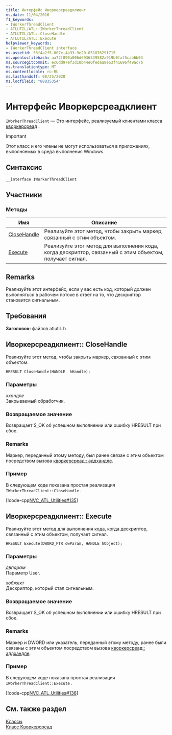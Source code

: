 ```yaml
---
title: Интерфейс Иворкерсреадклиент
ms.date: 11/04/2016
f1_keywords:
- IWorkerThreadClient
- ATLUTIL/ATL::IWorkerThreadClient
- ATLUTIL/ATL::CloseHandle
- ATLUTIL/ATL::Execute
helpviewer_keywords:
- IWorkerThreadClient interface
ms.assetid: 56f4a2f5-007e-4a33-9e20-05187629f715
ms.openlocfilehash: aa72f090a006d6936339582a919b0faf5cab6b03
ms.sourcegitcommit: ec6dd97ef3d10b44e0fedaa8e53f41696f49ac7b
ms.translationtype: MT
ms.contentlocale: ru-RU
ms.lasthandoff: 08/25/2020
ms.locfileid: "88835354"
---
```

# <a name="iworkerthreadclient-interface"></a>Интерфейс Иворкерсреадклиент

`IWorkerThreadClient` — Это интерфейс, реализуемый клиентами класса [кворкерсреад](../../atl/reference/cworkerthread-class.md) .

> [!IMPORTANT]
> Этот класс и его члены не могут использоваться в приложениях, выполняемых в среда выполнения Windows.

## <a name="syntax"></a>Синтаксис

```
__interface IWorkerThreadClient
```

## <a name="members"></a>Участники

### <a name="methods"></a>Методы

|Имя|Описание|
|-|-|
|[CloseHandle](#closehandle)|Реализуйте этот метод, чтобы закрыть маркер, связанный с этим объектом.|
|[Execute](#execute)|Реализуйте этот метод для выполнения кода, когда дескриптор, связанный с этим объектом, получает сигнал.|

## <a name="remarks"></a>Remarks

Реализуйте этот интерфейс, если у вас есть код, который должен выполняться в рабочем потоке в ответ на то, что дескриптор становится сигнальным.

## <a name="requirements"></a>Требования

**Заголовок:** файлов atlutil. h

## <a name="iworkerthreadclientclosehandle"></a><a name="closehandle"></a> Иворкерсреадклиент:: CloseHandle

Реализуйте этот метод, чтобы закрыть маркер, связанный с этим объектом.

```
HRESULT CloseHandle(HANDLE  hHandle);
```

### <a name="parameters"></a>Параметры

*ххандле*<br/>
Закрываемый обработчик.

### <a name="return-value"></a>Возвращаемое значение

Возвращает S_OK об успешном выполнении или ошибку HRESULT при сбое.

### <a name="remarks"></a>Remarks

Маркер, переданный этому методу, был ранее связан с этим объектом посредством вызова [кворкерсреад:: аддхандле](../../atl/reference/cworkerthread-class.md#addhandle).

### <a name="example"></a>Пример

В следующем коде показана простая реализация `IWorkerThreadClient::CloseHandle` .

[!code-cpp[NVC_ATL_Utilities#135](../../atl/codesnippet/cpp/iworkerthreadclient-interface_1.cpp)]

## <a name="iworkerthreadclientexecute"></a><a name="execute"></a> Иворкерсреадклиент:: Execute

Реализуйте этот метод для выполнения кода, когда дескриптор, связанный с этим объектом, получает сигнал.

```
HRESULT Execute(DWORD_PTR dwParam, HANDLE hObject);
```

### <a name="parameters"></a>Параметры

*двпарам*<br/>
Параметр User.

*хобжект*<br/>
Дескриптор, который стал сигнальным.

### <a name="return-value"></a>Возвращаемое значение

Возвращает S_OK об успешном выполнении или ошибку HRESULT при сбое.

### <a name="remarks"></a>Remarks

Маркер и DWORD или указатель, переданный этому методу, ранее были связаны с этим объектом посредством вызова [кворкерсреад:: аддхандле](../../atl/reference/cworkerthread-class.md#addhandle).

### <a name="example"></a>Пример

В следующем коде показана простая реализация `IWorkerThreadClient::Execute` .

[!code-cpp[NVC_ATL_Utilities#136](../../atl/codesnippet/cpp/iworkerthreadclient-interface_2.cpp)]

## <a name="see-also"></a>См. также раздел

[Классы](../../atl/reference/atl-classes.md)<br/>
[Класс Кворкерсреад](../../atl/reference/cworkerthread-class.md)

